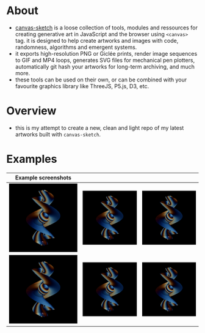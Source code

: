 # About

-   [canvas-sketch](https://github.com/mattdesl/canvas-sketch) is a loose collection of tools, modules and ressources for creating generative art in JavaScript and the browser using `<canvas>` tag. it is designed to help create artworks and images with code, randomness, algorithms and emergent systems.
-   it exports high-resolution PNG or Giclée prints, render image sequences to GIF and MP4 loops, generates SVG files for mechanical pen plotters, automatically git hash your artworks for long-term archiving, and much more.
-   these tools can be used on their own, or can be combined with your favourite graphics library like ThreeJS, P5.js, D3, etc.


# Overview

-   this is my attempt to create a new, clean and light repo of my latest artworks built with `canvas-sketch`.


# Examples

| Example screenshots                          |                                              |                                              |
|----------------------------------------------|----------------------------------------------|----------------------------------------------|
| <img src="./examples/001.gif" width="256" /> | <img src="./examples/001.gif" width="256" /> | <img src="./examples/001.gif" width="256" /> |
| <img src="./examples/001.gif" width="256" /> | <img src="./examples/001.gif" width="256" /> | <img src="./examples/001.gif" width="256" /> |
